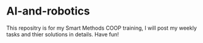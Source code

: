 # AI-and-robotics
This repositry is for my Smart Methods COOP training, I will post my weekly tasks and thier solutions in details. Have fun!
